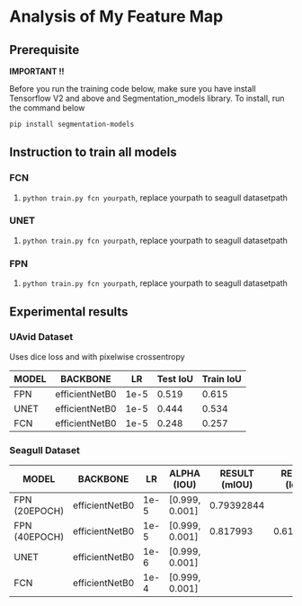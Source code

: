 # Analysis of My Feature Map

## Prerequisite

**IMPORTANT !!**

Before you run the training code below, make sure you have install Tensorflow V2 and above and Segmentation_models library. To install, run the command below

```bash
pip install segmentation-models
```

## Instruction to train all models

### FCN

1. `python train.py fcn yourpath`, replace yourpath to seagull datasetpath

### UNET

1. `python train.py fcn yourpath`, replace yourpath to seagull datasetpath

### FPN

1. `python train.py fcn yourpath`, replace yourpath to seagull datasetpath

## Experimental results

### UAvid Dataset

Uses dice loss and with pixelwise crossentropy

| MODEL | BACKBONE       | LR   | Test IoU | Train IoU |
| ----- | -------------- | ---- | -------- | --------- |
| FPN   | efficientNetB0 | 1e-5 | 0.519    | 0.615     |
| UNET  | efficientNetB0 | 1e-5 | 0.444    | 0.534     |
| FCN   | efficientNetB0 | 1e-5 | 0.248    | 0.257     |

### Seagull Dataset

| MODEL         | BACKBONE       | LR   | ALPHA (IOU)    | RESULT (mIOU) | RESULT (loss) |
| ------------- | -------------- | ---- | -------------- | ------------- | ------------- |
| FPN (20EPOCH) | efficientNetB0 | 1e-5 | [0.999, 0.001] | 0.79392844    |
| FPN (40EPOCH) | efficientNetB0 | 1e-5 | [0.999, 0.001] | 0.817993      | 0.6183606     |
| UNET          | efficientNetB0 | 1e-6 | [0.999, 0.001] |
| FCN           | efficientNetB0 | 1e-4 | [0.999, 0.001] |

```

```
